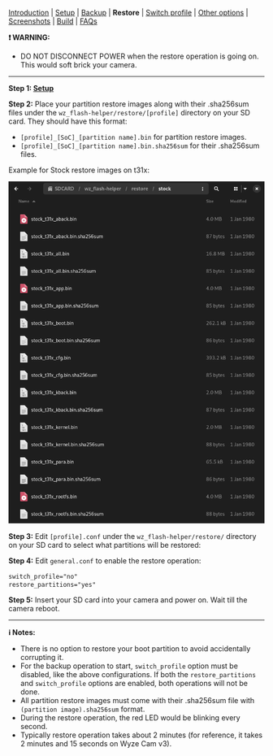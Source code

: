 [Introduction](README.md) | [Setup](README_setup.md) | [Backup](README_backup.md) | **Restore** | [Switch profile](README_switch_profile.md) | [Other options](README_other_options.md) | [Screenshots](README_screenshots.md) | [Build](README_build.md) | [FAQs](README_FAQs.md)

**❗ WARNING:**
- DO NOT DISCONNECT POWER when the restore operation is going on. This would soft brick your camera.

-----

**Step 1: [Setup](README_setup.md)**

**Step 2:** Place your partition restore images along with their .sha256sum files under the `wz_flash-helper/restore/[profile]` directory on your SD card. They should have this format:

- `[profile]_[SoC]_[partition name].bin` for partition restore images.
- `[profile]_[SoC]_[partition name].bin.sha256sum` for their .sha256sum files.

Example for Stock restore images on t31x:

![Alt text](https://raw.githubusercontent.com/archandanime/wz_flash-helper/main/images/restore_01.png)

**Step 3:** Edit `[profile].conf` under the `wz_flash-helper/restore/` directory on your SD card to select what partitions will be restored:

**Step 4:** Edit `general.conf` to enable the restore operation:
```
switch_profile="no"
restore_partitions="yes"
```
**Step 5:** Insert your SD card into your camera and power on. Wait till the camera reboot.


-----

**ℹ️ Notes:**
- There is no option to restore your boot partition to avoid accidentally corrupting it.
- For the backup operation to start, `switch_profile` option must be disabled, like the above configurations. If both the `restore_partitions` and `switch_profile` options are enabled, both operations will not be done.
- All partition restore images must come with their .sha256sum file with `(partition image).sha256sum` format.
- During the restore operation, the red LED would be blinking every second.
- Typically restore operation takes about 2 minutes (for reference, it takes 2 minutes and 15 seconds on Wyze Cam v3).
